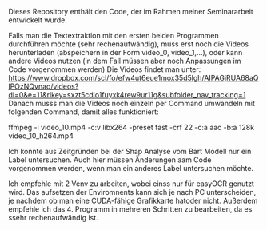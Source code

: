 Dieses Repository enthält den Code, der im Rahmen meiner Seminararbeit entwickelt wurde.

Falls man die Textextraktion mit den ersten beiden Programmen durchführen möchte (sehr rechenaufwändig), muss erst noch die Videos herunterladen (abspeichern in der Form video_0, video_1,...), oder kann andere Videos nutzen (in dem Fall müssen aber noch Anpassungen im Code vorgenommen werden)
Die Videos findet man unter: https://www.dropbox.com/scl/fo/efw4ut6eue1mox35d5lgh/AIPAGjRUA68aQlPOzNQvnao/videos?dl=0&e=11&rlkey=sxzt5cdio1fuyxk4rew9ur11g&subfolder_nav_tracking=1
Danach musss man die Videos noch einzeln per Command umwandeln mit folgenden Command, damit alles funktioniert:

ffmpeg -i video_10.mp4 -c:v libx264 -preset fast -crf 22 -c:a aac -b:a 128k video_10_h264.mp4


Ich konnte aus Zeitgründen bei der Shap Analyse vom Bart Modell nur ein Label untersuchen. Auch hier müssen Änderungen aam Code vorgenommen werden, wenn man ein anderes Label untersuchen möchte.


Ich empfehle mit 2 Venv zu arbeiten, wobei einss nur für easyOCR genutzt wird.
Das aufsetzen der Enviromnents kann sich je nach PC unterscheiden, je nachdem ob man eine CUDA-fähige Grafikkarte hatoder nicht.
Außerdem empfehle ich das 4. Programm in mehreren Schritten zu bearbeiten, da es ssehr rechenaufwändig ist.


